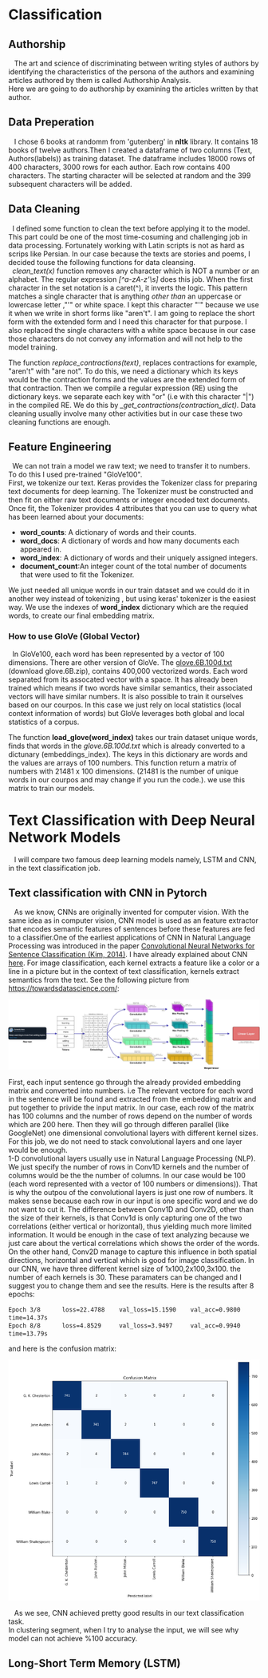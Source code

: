 # Classification
## Authorship
&nbsp;&nbsp; The art and science of discriminating between writing styles of authors by identifying the characteristics of the persona of the authors and examining articles authored by them is called Authorship Analysis.<br/>
Here we are going to do authorship by examining the articles written by that author. <br/>

## Data Preperation
&nbsp;&nbsp; I chose 6 books at randomm from 'gutenberg' in **nltk** library. It contains 18 books of twelve authors.Then I created a dataframe of two columns (Text, Authors(labels)) as training dataset.  The dataframe includes 18000 rows of 400 characters, 3000 rows for each author. Each row contains 400 characters. The starting character will be selected at random and the 399 subsequent characters will be added.

## Data Cleaning
&nbsp;&nbsp;I defined some function to clean the text before applying it to the model. This part could be one of the most time-cosuming and challenging job in data processing. Fortunately working with Latin scripts is not as hard as scrips like Persian. In our case because the texts are stories and poems, I decided touse the following functions for data cleansing. <br/>
&nbsp;&nbsp;*clean_text(x)* function removes any character which is NOT a number or an alphabet. The regular expression *[^a-zA-z'\s]* does this job. When the first character in the set notation is a caret(^), it inverts the logic. This pattern matches a single character that is anything *other than* an uppercase or lowercase letter ,"'" or white space. I kept this character "'" because we use it when we write in short forms like "aren't". I am going to replace the short form with the extended form and I need this character for that purpose. I also replaced the single characters with a white space because in our case those characters do not convey any information and will not help to the model training. <br/>

The function *replace_contractions(text)*, replaces contractions for example, "aren't" with "are not". To do this, we need a dictionary which its keys would be the contraction forms and the values are the extended form of that contraction. Then we compile a regular expression (RE) using the dictionary keys. we separate each key with "or" (i.e with this character "|") in the compiled RE. We do this by *_get_contractions(contraction_dict)*.
Data cleaning usually involve many other activities but in our case these two cleaning functions are enough.

## Feature Engineering
&nbsp;&nbsp;We can not train a model we raw text; we need to transfer it to numbers. To do this I used pre-trained "GloVe100".<br/>
First, we tokenize our text. Keras provides the Tokenizer class for preparing text documents for deep learning. The Tokenizer must be constructed and then fit on either raw text documents or integer encoded text documents.
Once fit, the Tokenizer provides 4 attributes that you can use to query what has been learned about your documents:

- **word_counts**: A dictionary of words and their counts.
- **word_docs**: A dictionary of words and how many documents each appeared in.
- **word_index**: A dictionary of words and their uniquely assigned integers.
- **document_count**:An integer count of the total number of documents that were used to fit the Tokenizer. <br/>

We just needed all unique words in our train dataset and we could do it in another wey instead of tokenizing , but using keras' tokenizer is the easiest way. We use the indexes of **word_index** dictionary  which are the requied words, to create our final embedding matrix. <br/>

### How to use GloVe (Global Vector)
&nbsp;&nbsp;In GloVe100, each word has been represented by a vector of 100 dimensions. There are other version of GloVe. The [glove.6B.100d.txt](https://nlp.stanford.edu/projects/glove/) (download glove.6B.zip), contains 400,000 vectorized words. Each word separated from its assocated vector with a space. It has already been trained which means if two words have similar semantics, their associated vectors will have similar numbers. It is also possible to train it ourselves based on our courpos. In this case we just rely on local statistics (local context information of words) but GloVe leverages both global and local statistics of a corpus. <br/>

The function **load_glove(word_index)** takes our train dataset unique words, finds that words in the *glove.6B.100d.txt* which is already converted to a dictunary (embeddings_index). The keys in this dictionary are words and the values are arrays of 100 numbers. This function return a matrix of numbers with 21481 x 100 dimensions.  (21481 is the number of unique words in our courpos and may change if you run the code.). we use this matrix to train our models. <br/>

# Text Classification with Deep Neural Network Models
&nbsp;&nbsp; I will compare two famous deep learning models namely, LSTM and CNN, in the text classification job.
## Text classification with CNN in Pytorch

&nbsp;&nbsp; As we know, CNNs are originally invented for computer vision.  With the same idea as in computer vision, CNN model is used as an feature extractor that encodes semantic features of sentences before these features are fed to a classifier.One of the earliest applications of CNN in Natural Language Processing was introduced in the paper [Convolutional Neural Networks for Sentence Classification (Kim, 2014)](https://arxiv.org/abs/1408.5882). I have already explained about CNN [here](https://github.com/HosseinDvz/Python/tree/main/Deep-Learning/CNN). For image classification, each kernel extracts a feature like a color or a line in a picture but in the context of text classification, kernels extract semantics from the text. See the following picture from https://towardsdatascience.com/:

<p align="center"><img src="images/CNNtext.jpeg"><br/>
  
 First, each input sentence go through the already provided embedding matrix and converted into numbers. i.e The relevant vectore for each word in the sentence will be found and extracted from the embedding matrix and put together to privide the input matrix. In our case, each row of the matrix has 100 columns and the number of rows depend on the number of words which are 200 here. Then they will go through differen parallel (like GoogleNet) one dimensional convolutional layers with different kernel sizes. For this job, we do not need to stack convolutional layers and one layer would be enough.<br/>
 1-D convolutional layers usually use in Natural Language Processing (NLP). We just specify the number of rows in Conv1D kernels and the number of columns would be the the number of columns. In our case would be 100 (each word represented with a vector of 100 numbers or dimensions)). That is why the outpou of the convolutional layers is just one row of numbers. It makes sense because each row in our input is one specific word and we do not want to cut it. The difference between Conv1D and Conv2D, other than the size of their kernels, is that Conv1d is only capturing one of the two correlations (either vertical or horizontal), thus yielding much more limited information. It would be enough in the case of text analyzing because we just care about the vertical correlations which shows the order of the words. On the other hand, Conv2D manage to capture this influence in both spatial directions, horizontal and vertical which is good for image classification.
 In our CNN, we have three different kernel size of 1x100,2x100,3x100. the number of each kernels is 30. These paramaters can be changed and I suggest you to change them and see the results. Here is the results after 8 epochs:<br/>
  ```
  Epoch 3/8 	 loss=22.4788 	 val_loss=15.1590  	 val_acc=0.9800  	 time=14.37s
  Epoch 8/8 	 loss=4.8529 	 val_loss=3.9497  	 val_acc=0.9940  	 time=13.79s
  ```
  and here is the confusion matrix:<br/>
  <p align="center"><img src="images/ConfusionCnn.png"><br/>
    
 
 &nbsp;&nbsp; As we see, CNN achieved pretty good results in our text classification task.<br/>
  In clustering segment, when I try to analyse the input, we will see why model can not achieve %100 accuracy.
 
 ## Long-Short Term Memory (LSTM)

